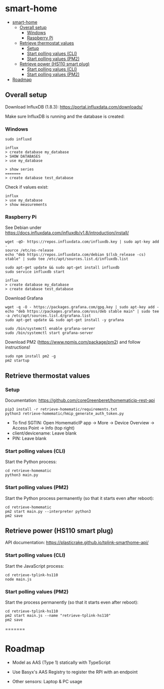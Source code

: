 # smart-home
- [smart-home](#smart-home)
  - [Overall setup](#overall-setup)
    - [Windows](#windows)
    - [Raspberry Pi](#raspberry-pi)
  - [Retrieve thermostat values](#retrieve-thermostat-values)
    - [Setup](#setup)
    - [Start polling values (CLI)](#start-polling-values-cli)
    - [Start polling values (PM2)](#start-polling-values-pm2)
  - [Retrieve power (HS110 smart plug)](#retrieve-power-hs110-smart-plug)
    - [Start polling values (CLI)](#start-polling-values-cli-1)
    - [Start polling values (PM2)](#start-polling-values-pm2-1)
- [Roadmap](#roadmap)

## Overall setup
Download InfluxDB (1.8.3): https://portal.influxdata.com/downloads/

Make sure InfluxDB is running and the database is created:

### Windows 
```
sudo influxd 

influx
> create database my_database
> SHOW DATABASES
> use my_database

> show series
=======
> create database test_database
```

Check if values exist: 
```
influx
> use my_database
> show measurements
```

### Raspberry Pi 
See Debian under https://docs.influxdata.com/influxdb/v1.8/introduction/install/

```
wget -qO- https://repos.influxdata.com/influxdb.key | sudo apt-key add -
source /etc/os-release
echo "deb https://repos.influxdata.com/debian $(lsb_release -cs) stable" | sudo tee /etc/apt/sources.list.d/influxdb.list

sudo apt-get update && sudo apt-get install influxdb
sudo service influxdb start

influx
> create database my_database
> create database test_database
``` 

Download Grafana
```
wget -q -O - https://packages.grafana.com/gpg.key | sudo apt-key add -
echo "deb https://packages.grafana.com/oss/deb stable main" | sudo tee -a /etc/apt/sources.list.d/grafana.list
sudo apt-get update && sudo apt-get install -y grafana

sudo /bin/systemctl enable grafana-server
sudo /bin/systemctl start grafana-server
```


Download PM2 (https://www.npmjs.com/package/pm2) and follow instructions! 
```
sudo npm install pm2 -g
pm2 startup
```

## Retrieve thermostat values

### Setup

Documentation: https://github.com/coreGreenberet/homematicip-rest-api

```
pip3 install -r retrieve-homematic/requirements.txt
python3 retrieve-homematic/hmip_generate_auth_token.py
```

- To find SGTIN: Open HomematicIP app -> More -> Device Overview -> Access Point -> Info (top right)
- client/devicename: Leave blank
- PIN: Leave blank

### Start polling values (CLI)

Start the Python process: 

``` 
cd retrieve-homematic
python3 main.py
``` 

### Start polling values (PM2)
Start the Python process permanently (so that it starts even after reboot): 
```
cd retrieve-homematic
pm2 start main.py --interpreter python3
pm2 save
```


## Retrieve power (HS110 smart plug)

API documentation: https://plasticrake.github.io/tplink-smarthome-api/


### Start polling values (CLI)
Start the JavaScript process:

```
cd retrieve-tplink-hs110
node main.js
```

### Start polling values (PM2)

Start the process permanently (so that it starts even after reboot): 
```
cd retrieve-tplink-hs110
pm2 start main.js --name "retrieve-tplink-hs110"
pm2 save
```



=======
# Roadmap

- Model as AAS (Type 1) statically with TypeScript
- Use Basyx's AAS Registry to register the RPI with an endpoint 

- Other sensors: Laptop & PC usage

